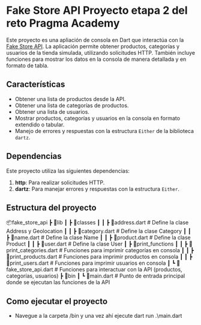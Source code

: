 # Fake Store API Proyecto etapa 2 del reto Pragma Academy

Este proyecto es una apliación de consola en Dart que interactúa con la [Fake Store API](https://fakestoreapi.com/). La aplicación permite obtener productos, categorías y usuarios de la tienda simulada, utilizando solicitudes HTTP. También incluye funciones para mostrar los datos en la consola de manera detallada y en formato de tabla.

## Características

- Obtener una lista de productos desde la API.
- Obtener una lista de categorías de productos.
- Obtener una lista de usuarios.
- Mostrar productos, categorías y usuarios en la consola en formato extendido o tabular.
- Manejo de errores y respuestas con la estructura `Either` de la biblioteca `dartz`.

## Dependencias

Este proyecto utiliza las siguientes dependencias:

1. **http**: Para realizar solicitudes HTTP.
2. **dartz**: Para manejar errores y respuestas con la estructura `Either`.

## Estructura del proyecto
📦fake_store_api
 ┣ 📂lib
 ┃ ┣ 📂classes
 ┃ ┃ ┣ 📜address.dart            # Define la clase Address y Geolocation
 ┃ ┃ ┣ 📜category.dart           # Define la clase Category
 ┃ ┃ ┣ 📜name.dart               # Define la clase Name
 ┃ ┃ ┣ 📜product.dart            # Define la clase Product
 ┃ ┃ ┣ 📜user.dart               # Define la clase User
 ┃ ┣ 📂print_functions
 ┃ ┃ ┣ 📜print_categories.dart   # Funciones para imprimir categorías en consola
 ┃ ┃ ┣ 📜print_products.dart     # Funciones para imprimir productos en consola
 ┃ ┃ ┣ 📜print_users.dart        # Funciones para imprimir usuarios en consola
 ┃ ┗ 📜fake_store_api.dart       # Funciones para interactuar con la API (productos, categorías, usuarios)
 ┣ 📂bin
 ┃ ┗ 📜main.dart                 # Punto de entrada principal donde se ejecutan las funciones de la API

## Como ejecutar el proyecto
- Navegue a la carpeta /bin y una vez ahí ejecute dart run .\main.dart